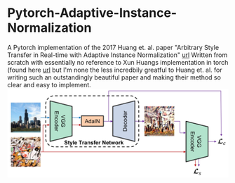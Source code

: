 # Pytorch-Adaptive-Instance-Normalization

A Pytorch implementation of the 2017 Huang et. al. paper "Arbitrary Style Transfer in Real-time with Adaptive Instance Normalization" [url](https://arxiv.org/abs/1703.06868)
Written from scratch with essentially no reference to Xun Huangs implementation in torch (found here [url](https://github.com/xunhuang1995/AdaIN-style) but I'm none the less incredbily greatful to Huang et. al. for writing such an outstandingly beautiful paper and making their method so clear and easy to implement.
![Architecture](./architecture.jpg)
